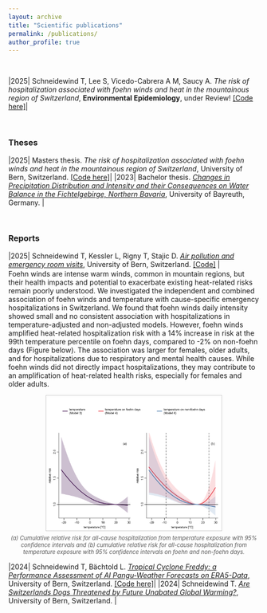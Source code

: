 ```yaml
---
layout: archive
title: "Scientific publications"
permalink: /publications/
author_profile: true
---
```


<script type="text/javascript" src="https://d1bxh8uas1mnw7.cloudfront.net/assets/embed.js"></script>

<br> 

|2025| Schneidewind T, Lee S, Vicedo-Cabrera A M, Saucy A. *The risk of hospitalization associated with foehn winds and heat in the mountainous region of Switzerland*, **Environmental Epidemiology**, under Review! [[Code here]](https://github.com/tinojona/Paper_2025_foehn_winds_and_hospitalizations)| 

<br> 

### Theses

|2025| Masters thesis. *The risk of hospitalization associated with foehn winds and heat in the mountainous region of Switzerland*, University of Bern, Switzerland. [[Code here]](https://github.com/tinojona/Paper_2025_foehn_winds_and_hospitalizations)| 
|2023| Bachelor thesis. [*Changes in Precipitation Distribution and Intensity and their Consequences on Water Balance in the Fichtelgebirge, Northern Bavaria*](https://github.com/tinojona/tinojona.github.io/blob/main/files/BA_Tino_Schneidewind.pdf), University of Bayreuth, Germany. | 

<br> 

### Reports


  <p style="margin-bottom: 0px;">
  |2025| Schneidewind T, Kessler L, Rigny T, Stajic D. 
  <a href="https://github.com/tinojona/PM10_Emergency_room_visits/blob/main/FINAL_REPORT.pdf"><em>Air pollution and emergency room visits</em></a>, 
  University of Bern, Switzerland. 
  <a href="https://github.com/tinojona/PM10_Emergency_room_visits">[Code]</a> 
  |
</p>

  <p style="margin-top: 2px;">
    Foehn winds are intense warm winds, common in mountain regions, but their health impacts and potential to exacerbate existing heat-related risks remain poorly understood. We investigated the independent and combined association of foehn winds and temperature with cause-specific emergency hospitalizations in Switzerland. We found that foehn winds daily intensity showed small and no consistent association with hospitalizations in temperature-adjusted and non-adjusted models. However, foehn winds amplified heat-related hospitalization risk with a 14% increase in risk at the 99th temperature percentile on foehn days, compared to -2% on non-foehn days (Figure below). The association was larger for females, older adults, and for hospitalizations due to respiratory and mental health causes. While foehn winds did not directly impact hospitalizations, they may contribute to an amplification of heat-related health risks, especially for females and older adults.
  </p>

  <div style="text-align: center; margin-top: 4px;">
    <img 
      src="https://raw.githubusercontent.com/tinojona/Paper_2025_foehn_winds_and_hospitalizations/main/output/figures/Figure3_only_allcause_bluered.png" 
      style="width: 70%; border: 1px solid #ccc;" 
      alt="Cumulative relative risk for all-cause hospitalization"
    />
    <div style="font-size: 80%; color: #555; margin-top: 4px; margin-bottom: 4px;">
      <em>
        (a) Cumulative relative risk for all-cause hospitalization from temperature exposure with 95% confidence intervals and (b) cumulative relative risk for all-cause hospitalization from temperature exposure with 95% confidence intervals on foehn and non-foehn days.
      </em>
    </div>
  </div>
</details>


|2024| Schneidewind T, Bächtold L. [*Tropical Cyclone Freddy: a Performance Assessment of AI Pangu-Weather Forecasts on ERA5-Data*](https://github.com/tinojona/tinojona.github.io/blob/main/files/FINAL_REPORT.pdf), University of Bern, Switzerland. [[Code here]](https://github.com/tinojona/Tropical_Cyclone_Freddy)| 
|2024| Schneidewind T. [*Are Switzerlands Dogs Threatened by Future Unabated Global Warming?*](https://github.com/tinojona/tinojona.github.io/blob/main/files/CRA_Report_Schneidewind.pdf), University of Bern, Switzerland. |

